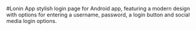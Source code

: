 
#Lonin App
stylish login page for Android app, featuring a modern 
design with options for entering a username, password, 
a login button and social media login options.
